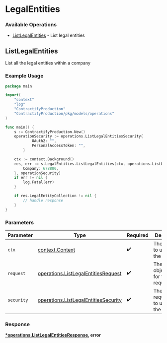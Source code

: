 # LegalEntities

### Available Operations

* [ListLegalEntities](#listlegalentities) - List legal entities

## ListLegalEntities

List all the legal entities within a company

### Example Usage

```go
package main

import(
	"context"
	"log"
	"ContractifyProduction"
	"ContractifyProduction/pkg/models/operations"
)

func main() {
    s := ContractifyProduction.New()
    operationSecurity := operations.ListLegalEntitiesSecurity{
            OAuth2: "",
            PersonalAccessToken: "",
        }

    ctx := context.Background()
    res, err := s.LegalEntities.ListLegalEntities(ctx, operations.ListLegalEntitiesRequest{
        Company: 678880,
    }, operationSecurity)
    if err != nil {
        log.Fatal(err)
    }

    if res.LegalEntityCollection != nil {
        // handle response
    }
}
```

### Parameters

| Parameter                                                                                    | Type                                                                                         | Required                                                                                     | Description                                                                                  |
| -------------------------------------------------------------------------------------------- | -------------------------------------------------------------------------------------------- | -------------------------------------------------------------------------------------------- | -------------------------------------------------------------------------------------------- |
| `ctx`                                                                                        | [context.Context](https://pkg.go.dev/context#Context)                                        | :heavy_check_mark:                                                                           | The context to use for the request.                                                          |
| `request`                                                                                    | [operations.ListLegalEntitiesRequest](../../models/operations/listlegalentitiesrequest.md)   | :heavy_check_mark:                                                                           | The request object to use for the request.                                                   |
| `security`                                                                                   | [operations.ListLegalEntitiesSecurity](../../models/operations/listlegalentitiessecurity.md) | :heavy_check_mark:                                                                           | The security requirements to use for the request.                                            |


### Response

**[*operations.ListLegalEntitiesResponse](../../models/operations/listlegalentitiesresponse.md), error**


